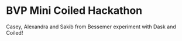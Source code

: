 # BVP Mini Coiled Hackathon
Casey, Alexandra and Sakib from Bessemer experiment with Dask and Coiled!
